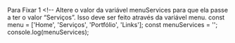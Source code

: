 Para Fixar 1
    <!-- Altere o valor da variável menuServices para que ela passe a ter o valor “Serviços”. Isso deve ser feito através da variável menu.
    const menu = ['Home', 'Serviços', 'Portfólio', 'Links'];
    const menuServices = '';
    console.log(menuServices);
